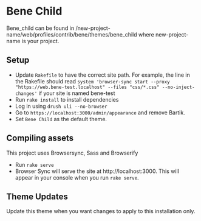 # Bene Child

Bene_child can be found in /new-project-name/web/profiles/contrib/bene/themes/bene_child where new-project-name is your project.

## Setup
- Update `Rakefile` to have the correct site path.
  For example, the line in the Rakefile should read
  `system 'browser-sync start --proxy "https://web.bene-test.localhost" --files "css/*.css" --no-inject-changes'`
  if your site is named bene-test
- Run `rake install` to install dependencies
- Log in using `drush uli --no-browser`
- Go to `https://localhost:3000/admin/appearance` and remove Bartik.
- Set `Bene Child` as the default theme.

## Compiling assets
This project uses Browsersync, Sass and Browserify
- Run `rake serve`
- Browser Sync will serve the site at http://localhost:3000.
  This will appear in your console when you run `rake serve`.

## Theme Updates
Update this theme when you want changes to apply to this installation only.
